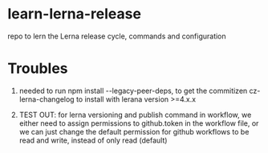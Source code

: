 # learn-lerna-release
repo to lern the Lerna release cycle, commands and configuration


# Troubles
1. needed to run npm install --legacy-peer-deps, to get the commitizen cz-lerna-changelog to install with lerana version >=4.x.x

2. TEST OUT: for lerna versioning and publish command in workflow, we either need to assign permissions to github.token in the workflow file, or we can just change the default permission for github workflows to be read and write, instead of only read (default)